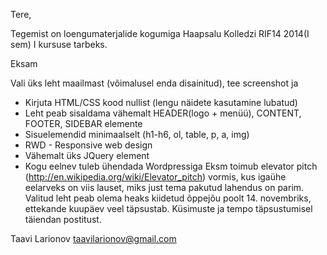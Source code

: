 Tere,

Tegemist on loengumaterjalide kogumiga Haapsalu Kolledzi RIF14 2014(I sem) I kursuse tarbeks.

Eksam

Vali üks leht maailmast (võimalusel enda disainitud), tee screenshot ja 
- Kirjuta HTML/CSS kood nullist (lengu näidete kasutamine lubatud)
- Leht peab sisaldama vähemalt HEADER(logo + menüü), CONTENT, FOOTER, SIDEBAR elemente
- Sisuelemendid minimaalselt (h1-h6, ol, table, p, a, img)
- RWD - Responsive web design
- Vähemalt üks JQuery element
- Kogu eelnev tuleb ühendada Wordpressiga
Eksm toimub elevator pitch (http://en.wikipedia.org/wiki/Elevator_pitch) vormis, kus igaühe eelarveks on viis lauset, miks just tema pakutud lahendus on parim.
Valitud leht peab olema heaks kiidetud õppejõu poolt 14. novembriks, ettekande kuupäev veel täpsustab.
Küsimuste ja tempo täpsustumisel täiendan postitust.

Taavi Larionov
taavilarionov@gmail.com